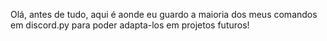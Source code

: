 Olá, antes de tudo, aqui é aonde eu guardo a maioria dos meus comandos em discord.py para poder adapta-los em projetos futuros!
